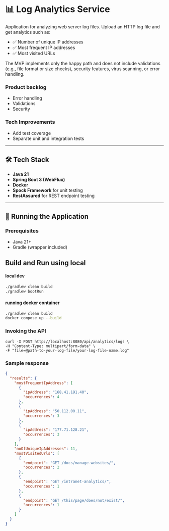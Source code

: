 # 📊 Log Analytics Service

Application for analyzing web server log files. Upload an HTTP log file and get analytics such
as:

- ✅ Number of unique IP addresses
- ✅ Most frequent IP addresses
- ✅ Most visited URLs

The MVP implements only the happy path and does not include validations (e.g., file format or size checks), security
features, virus scanning, or error handling.

### Product backlog

- Error handling
- Validations
- Security

### Tech Improvements

- Add test coverage
- Separate unit and integration tests

---

## 🛠️ Tech Stack

- **Java 21**
- **Spring Boot 3 (WebFlux)**
- **Docker**
- **Spock Framework** for unit testing
- **RestAssured** for REST endpoint testing

---

## 🚀 Running the Application

### Prerequisites

- Java 21+
- Gradle (wrapper included)

## Build and Run using local

#### local dev

```bash
./gradlew clean build
./gradlew bootRun
```

#### running docker container

```bash
./gradlew clean build
docker compose up --build
```

### Invoking the API

``` curl
curl -X POST http://localhost:8080/api/analytics/logs \
-H "Content-Type: multipart/form-data" \
-F "file=@path-to-your-log-file/your-log-file-name.log"
```

### Sample response

```json
{
  "results": {
    "mostFrequentIpAddress": [
      {
        "ipAddress": "168.41.191.40",
        "occurrences": 4
      },
      {
        "ipAddress": "50.112.00.11",
        "occurrences": 3
      },
      {
        "ipAddress": "177.71.128.21",
        "occurrences": 3
      }
    ],
    "noOfUniqueIpAddresses": 11,
    "mostVisitedUrls": [
      {
        "endpoint": "GET /docs/manage-websites/",
        "occurrences": 2
      },
      {
        "endpoint": "GET /intranet-analytics/",
        "occurrences": 1
      },
      {
        "endpoint": "GET /this/page/does/not/exist/",
        "occurrences": 1
      }
    ]
  }
}

```

